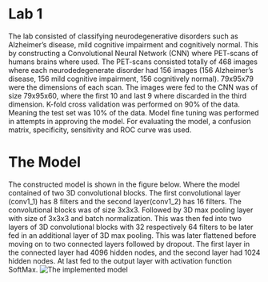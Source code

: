 # Lab 1
The lab consisted of classifying neurodegenerative disorders such as Alzheimer’s disease, mild cognitive impairment and cognitively normal. This by constructing a Convolutional Neural Network (CNN) where PET-scans of humans brains where used.
The PET-scans consisted totally of 468 images where each neurodedegenerate disorder had 156 images (156 Alzheimer’s disease, 156 mild cognitive impairment, 156 cognitively normal). 
79x95x79 were the dimensions of each scan. The images were fed to the CNN was of size 79x95x60, where the first 10 and last 9 where discarded in the third dimension. 
K-fold cross validation was performed on 90% of the data. Meaning the test set was 10% of the data. Model fine tuning was performed in attempts in approving the model. For evaluating the model, a confusion  matrix, specificity, sensitivity and ROC curve was used.

# The Model
The constructed model is shown in the figure below. Where the model contained of two 3D convolutional blocks. The first convolutional layer (conv1_1) has 8 filters and the second layer(conv1_2) has 16 filters. The convolutional blocks was of size 3x3x3. Followed by 3D max pooling layer with size of 3x3x3 and batch normalization. This was then fed into two layers of 3D convolutional blocks with 32 respectively 64 filters to be later fed in an additional layer of 3D max pooling. This was later flattened before moving on to two connected layers followed by dropout. The first layer in the connected layer had 4096 hidden nodes, and the second layer had 1024 hidden nodes. At last fed to the output layer with activation function SoftMax.
![The implemented model](/Result/TheModel.png)
